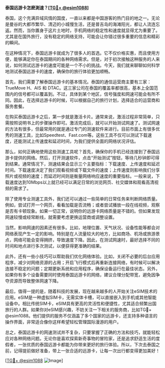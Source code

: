 **泰国远游卡怎麽測速？[[TG💪+ @esim1088](https://t.me/s/esim1088)]**

泰国，这个充满异域风情的国度，一直以来都是中国游客的热门目的地之一。无论是曼谷的大都市繁华、清迈的小城慢生活，还是普吉岛的海滩阳光，都让人流连忘返。然而，当你置身于这片土地时，手机网络的稳定性和速度就显得尤为重要了。尤其是在国外旅行，没有稳定的网络支持，可能会让你错过很多重要的信息和精彩的瞬间。

在这种情况下，泰国远游卡就成为了很多人的首选。它不仅价格实惠，而且使用方便，能够满足你在泰国期间的各种网络需求。但是，对于初次接触这种服务的人来说，如何测试远游卡的速度可能是一个不小的挑战。今天，我们就来聊聊如何科学地测试泰国远游卡的速度，确保你的旅行体验更加顺畅。

首先，我们需要了解泰国远游卡的基本情况。泰国的通信运营商主要有三家：TrueMove H、AIS 和 DTAC。这三家公司在泰国的覆盖率都很高，基本上全国范围内的信号都可以覆盖到。不过，具体到某个地区，信号强度和网速可能会有所不同。因此，在选择远游卡的时候，可以根据自己的旅行计划，选择适合的运营商和服务套餐。

在购买泰国远游卡之后，第一步就是激活卡片。通常来说，激活过程非常简单，只需按照说明书上的步骤操作即可。激活完成后，就可以开始测试网速了。测试网速的方法有很多，但最常用的就是通过专门的测速软件来进行。目前市面上有很多优秀的测速工具，比如Speedtest、Fast.com等。这些工具不仅可以测试下载速度，还能测试上传速度和延迟时间，为我们提供全面的网络状况评估。

那么，如何正确地使用这些测速工具呢？首先，确保你的手机已经连接到了泰国远游卡提供的网络。然后，打开测速软件，点击“开始测试”按钮，等待几秒钟即可得到结果。通常情况下，测速结果会显示三个主要指标：下载速度、上传速度和延迟时间。下载速度决定了我们观看视频或下载文件的速度；上传速度则影响我们分享照片或视频的速度；而延迟时间则是衡量网络响应速度的重要指标。一般来说，下载速度达到10Mbps以上就已经可以满足日常的浏览网页、社交媒体和观看高清视频的需求了。

除了使用专业测速工具外，我们还可以通过一些简单的日常任务来判断网络质量。例如，尝试打开一个网页，看看加载是否流畅；或者尝试播放一段在线视频，观察是否有卡顿现象。如果一切正常，说明你的远游卡网络质量是不错的。但如果发现网速较慢或经常断线，就需要考虑更换运营商或调整设置。

当然，影响网速的因素还有很多。比如，地理位置、天气状况、设备性能等都会对网络表现产生一定的影响。特别是在人流量较大的地方，比如商场、机场或旅游景点，网络可能会变得拥挤，导致速度下降。因此，在测试网速时，最好选择不同的时间和地点进行多次测试，以便获得更准确的结果。

此外，还有一些小技巧可以帮助我们优化网络体验。比如，关闭不必要的后台应用程序，减少对网络资源的占用；开启飞行模式后再重新连接网络，有时候可以解决连接不稳定的问题；定期更新系统和应用程序，确保设备运行在最佳状态。另外，如果你有多个设备需要同时使用泰国远游卡的网络，建议合理分配带宽，避免因争夺资源而导致整体网速下降。

最后，值得一提的是，随着科技的发展，现在越来越多的人开始关注eSIM技术的应用。eSIM是一种虚拟SIM卡，无需实体卡槽，可以直接嵌入到手机或其他智能设备中。相比传统SIM卡，eSIM具有更高的灵活性和便捷性，尤其适合频繁出国旅行的人群。如果你对eSIM感兴趣，不妨关注一下相关的服务商，比如TG💪+ @esim1088。他们提供的服务不仅涵盖了多个国家的远游卡，还支持多种语言的操作界面，非常适合像你这样希望轻松管理国际漫游的用户。

总之，泰国远游卡的网速测试并不复杂，只要掌握了正确的方法和技巧，就能轻松应对各种网络问题。无论你是喜欢探索新奇事物的冒险家，还是追求舒适生活的度假者，一张优质的泰国远游卡都能为你带来更好的旅行体验。所以，下次去泰国之前，记得提前做好准备，带上一张合适的远游卡，让每一次出行都变得更加美好！

[[TG💪+ @esim1088](https://t.me/s/esim1088) ![Image](https://i.postimg.cc/4NQfJmqS/Snipaste-2025-05-13-00-14-12.png)]